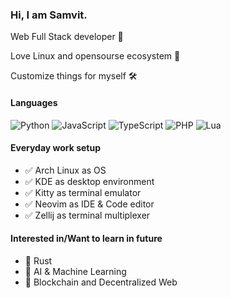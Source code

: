 ### Hi, I am Samvit.
<p>Web Full Stack developer 🧪</p>
<p>Love Linux and opensourse ecosystem 🚀</p>
<p>Customize things for myself 🛠️</p>

#### Languages
![Python](https://img.shields.io/badge/Python-14354C?style=for-the-badge&logo=python&logoColor=white)
![JavaScript](https://img.shields.io/badge/JavaScript-323330?style=for-the-badge&logo=javascript&logoColor=F7DF1E)
![TypeScript](https://img.shields.io/badge/TypeScript-007ACC?style=for-the-badge&logo=typescript&logoColor=white)
![PHP](https://img.shields.io/badge/PHP-777BB4?style=for-the-badge&logo=php&logoColor=white)
![Lua](https://img.shields.io/badge/Lua-2C2D72?style=for-the-badge&logo=lua&logoColor=white)

#### Everyday work setup
- ✅ Arch Linux as OS
- ✅ KDE as desktop environment
- ✅ Kitty as terminal emulator
- ✅ Neovim as IDE & Code editor
- ✅ Zellij as terminal multiplexer

#### Interested in/Want to learn in future
- 📖 Rust
- 📖 AI & Machine Learning
- 📖 Blockchain and Decentralized Web
